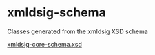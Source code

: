 # xmldsig-schema
Classes generated from the xmldsig XSD schema

[xmldsig-core-schema.xsd](src/main/resources/xmldsig-core-schema.xsd)